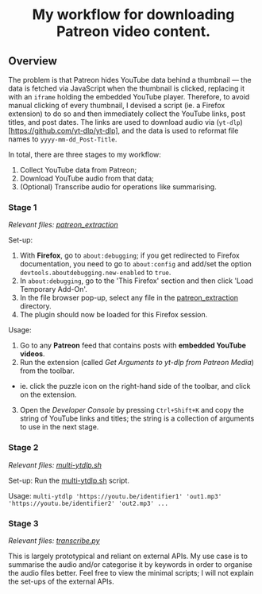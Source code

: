 <h1 align="center">My workflow for downloading Patreon video content.</h1>

## Overview

The problem is that Patreon hides YouTube data behind a thumbnail &mdash; the data is fetched via JavaScript when the thumbnail is clicked, replacing it with an `iframe` holding the embedded YouTube player. Therefore, to avoid manual clicking of every thumbnail, I devised a script (ie. a Firefox extension) to do so and then immediately collect the YouTube links, post titles, and post dates. The links are used to download audio via (`yt-dlp`)[https://github.com/yt-dlp/yt-dlp], and the data is used to reformat file names to `yyyy-mm-dd_Post-Title`.

In total, there are three stages to my workflow:
 1. Collect YouTube data from Patreon;
 2. Download YouTube audio from that data;
 3. (Optional) Transcribe audio for operations like summarising.

### Stage 1

*Relevant files: [patreon_extraction](https://github.com/DivvyCr/patreon-video-scraper/tree/main/patreon-extraction)*

Set-up:
 1. With **Firefox**, go to `about:debugging`; if you get redirected to Firefox documentation, you need to go to `about:config` and add/set the option `devtools.aboutdebugging.new-enabled` to `true`.
 2. In `about:debugging`, go to the 'This Firefox' section and then click 'Load Temporary Add-On'.
 3. In the file browser pop-up, select any file in the [patreon_extraction](https://github.com/DivvyCr/patreon-video-scraper/tree/main/patreon-extraction) directory.
 4. The plugin should now be loaded for this Firefox session.
 
Usage:
 1. Go to any **Patreon** feed that contains posts with **embedded YouTube videos**.
 2. Run the extension (called *Get Arguments to yt-dlp from Patreon Media*) from the toolbar.
   - ie. click the puzzle icon on the right-hand side of the toolbar, and click on the extension.
 3. Open the *Developer Console* by pressing `Ctrl+Shift+K` and copy the string of YouTube links and titles; the string is a collection of arguments to use in the next stage.

### Stage 2

*Relevant files: [multi-ytdlp.sh](multi-ytdlp.sh)*

Set-up: Run the [multi-ytdlp.sh](multi-ytdlp.sh) script.

Usage: `multi-ytdlp 'https://youtu.be/identifier1' 'out1.mp3' 'https://youtu.be/identifier2' 'out2.mp3' ...`

### Stage 3

*Relevant files: [transcribe.py](transcribe.py)*

This is largely prototypical and reliant on external APIs. My use case is to summarise the audio and/or categorise it by keywords in order to organise the audio files better. Feel free to view the minimal scripts; I will not explain the set-ups of the external APIs.
